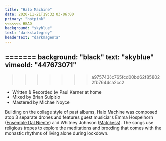 ```yaml
---
title: "Halo Machine"
date: 2020-11-21T19:32:03-06:00
primary: "hotpink"
<<<<<<< HEAD
background: "skyblue"
text: "darkslategrey"
headerText: "darkmagenta"
--- 
```

=======
background: "black"
text: "skyblue"
vimeoId: "447673071"
---
>>>>>>> a9757436c765fcd00bd62f858022fb7644da2cc2

- Written & Recorded by Paul Karner at home
- Mixed by Brian Sulpizio
- Mastered by Michael Noyce

Building on the collage style of past albums, Halo Machine was composed atop 3 separate drones and features guest musicians Emma Hospelhorn ([Ensemble Dal Niente](https://www.dalniente.com/)) and Whitney Johnson ([Matchess](https://matchess.bandcamp.com/)). The songs use religious tropes to explore the meditations and brooding that comes with the monastic rhythms of living alone during lockdown.
